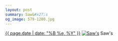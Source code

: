 ```yaml
---
layout: post
summary: Saw&#x27;s
og_image: 579-1280.jpg
---
```


<p>
  <time><a href="/579">{{ page.date | date: "%B %e, %Y" }}</a></time>
  <a href="/579"><img src="{{ site.assets_url }}/579-640.jpg" srcset="{{ site.assets_url }}/579-320.jpg 320w, {{ site.assets_url }}/579-640.jpg 640w, {{ site.assets_url }}/579-960.jpg 960w, {{ site.assets_url }}/579-1280.jpg 1280w" sizes="(min-width: 700px) 50vw, calc(100vw - 2rem)" alt="Saw&#x27;s" /></a>
  <span>Saw&#x27;s</span>
</p>
